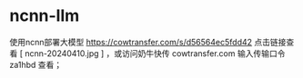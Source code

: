 # ncnn-llm
使用ncnn部署大模型
https://cowtransfer.com/s/d56564ec5fdd42 点击链接查看 [ ncnn-20240410.jpg ] ，或访问奶牛快传 cowtransfer.com 输入传输口令 za1hbd 查看；
